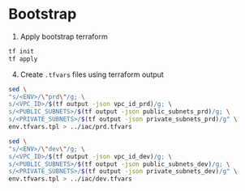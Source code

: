 # Bootstrap

1. Apply bootstrap terraform
```bash
tf init
tf apply
```

4. Create `.tfvars` files using terraform output
```bash
sed \
"s/<ENV>/\"prd\"/g; \
s/<VPC_ID>/$(tf output -json vpc_id_prd)/g; \
s/<PUBLIC_SUBNETS>/$(tf output -json public_subnets_prd)/g; \
s/<PRIVATE_SUBNETS>/$(tf output -json private_subnets_prd)/g" \
env.tfvars.tpl > ../iac/prd.tfvars

sed \
"s/<ENV>/\"dev\"/g; \
s/<VPC_ID>/$(tf output -json vpc_id_dev)/g; \
s/<PUBLIC_SUBNETS>/$(tf output -json public_subnets_dev)/g; \
s/<PRIVATE_SUBNETS>/$(tf output -json private_subnets_dev)/g" \
env.tfvars.tpl > ../iac/dev.tfvars
```
